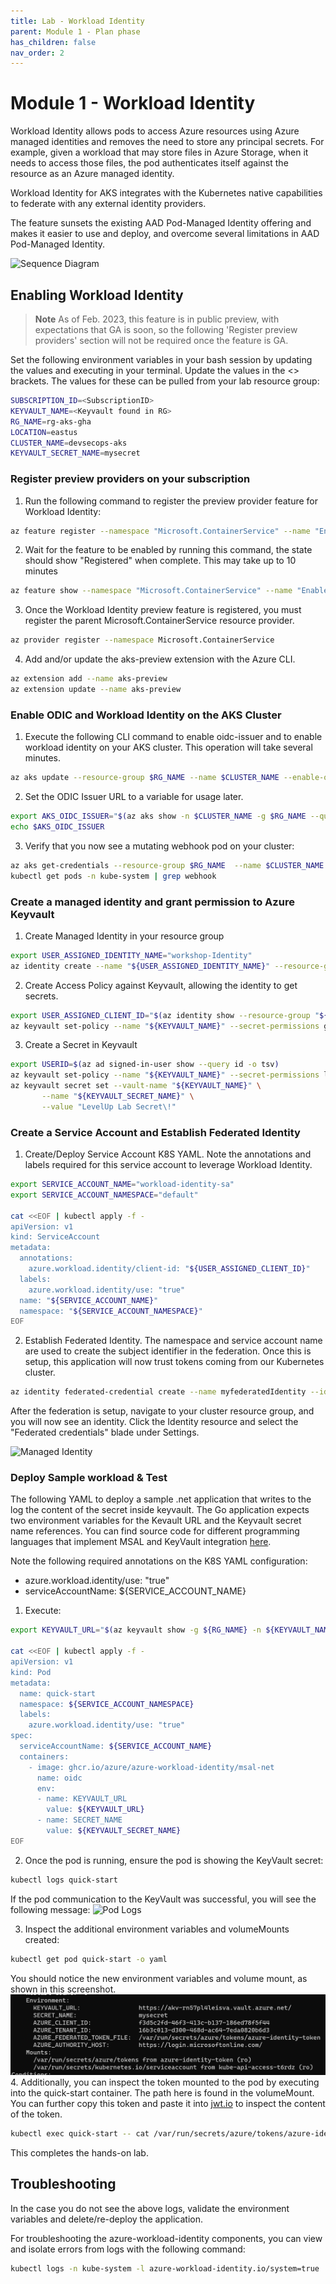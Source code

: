 ```yaml
---
title: Lab - Workload Identity
parent: Module 1 - Plan phase
has_children: false
nav_order: 2
---
```

# Module 1 - Workload Identity

Workload Identity allows pods to access Azure resources using Azure managed identities and removes the need to store any principal secrets.  For example, given a workload that may store files in Azure Storage,  when it needs to access those files, the pod authenticates itself against the resource as an Azure managed identity.

Workload Identity for AKS integrates with the Kubernetes native capabilities to federate with any external identity providers.

The feature sunsets the existing AAD Pod-Managed Identity offering and makes it easier to use and deploy, and overcome several limitations in AAD Pod-Managed Identity.

![Sequence Diagram](../../assets/images/module1/aks-workload-identity-model.png)

## Enabling Workload Identity

> **Note**
> As of Feb. 2023, this feature is in public preview, with expectations that GA is soon, so the following 'Register preview providers' section will not be required once the feature is GA.

Set the following environment variables in your bash session by updating the values and executing in your terminal. Update the values in the <> brackets. The values for these can be pulled from your lab resource group:

```bash
SUBSCRIPTION_ID=<SubscriptionID>
KEYVAULT_NAME=<Keyvault found in RG>
RG_NAME=rg-aks-gha
LOCATION=eastus
CLUSTER_NAME=devsecops-aks
KEYVAULT_SECRET_NAME=mysecret
```

### Register preview providers on your subscription

1. Run the following command to register the preview provider feature for Workload Identity:
```bash
az feature register --namespace "Microsoft.ContainerService" --name "EnableWorkloadIdentityPreview"
```
2. Wait for the feature to be enabled by running this command, the state should show "Registered" when complete. This may take up to 10 minutes
```bash
az feature show --namespace "Microsoft.ContainerService" --name "EnableWorkloadIdentityPreview"
```
3. Once the Workload Identity preview feature is registered, you must register the parent Microsoft.ContainerService resource provider.
```bash
az provider register --namespace Microsoft.ContainerService
```
4. Add and/or update the aks-preview extension with the Azure CLI.
```bash
az extension add --name aks-preview 
az extension update --name aks-preview
```

### Enable ODIC and Workload Identity on the AKS Cluster

<!-- Internal Ref note: Consider changing this to update in the Bicep template instead of running by CLI.
-->

1. Execute the following CLI command to enable oidc-issuer and to enable workload identity on your AKS cluster. This operation will take several minutes.
```bash
az aks update --resource-group $RG_NAME --name $CLUSTER_NAME --enable-oidc-issuer --enable-workload-identity
```
2. Set the ODIC Issuer URL to a variable for usage later. 
```bash
export AKS_OIDC_ISSUER="$(az aks show -n $CLUSTER_NAME -g $RG_NAME --query "oidcIssuerProfile.issuerUrl" -otsv)"
echo $AKS_OIDC_ISSUER
```
3. Verify that you now see a mutating webhook pod on your cluster:
```bash
az aks get-credentials --resource-group $RG_NAME  --name $CLUSTER_NAME --admin
kubectl get pods -n kube-system | grep webhook
```

### Create a managed identity and grant permission to Azure Keyvault

1. Create Managed Identity in your resource group
```bash
export USER_ASSIGNED_IDENTITY_NAME="workshop-Identity"
az identity create --name "${USER_ASSIGNED_IDENTITY_NAME}" --resource-group "${RG_NAME}" --location "${LOCATION}" --subscription "${SUBSCRIPTION_ID}"
```
2. Create Access Policy against Keyvault, allowing the identity to get secrets.
```bash
export USER_ASSIGNED_CLIENT_ID="$(az identity show --resource-group "${RG_NAME}" --name "${USER_ASSIGNED_IDENTITY_NAME}" --query 'clientId' -otsv)"
az keyvault set-policy --name "${KEYVAULT_NAME}" --secret-permissions get --spn "${USER_ASSIGNED_CLIENT_ID}"
```
3. Create a Secret in Keyvault
```bash
export USERID=$(az ad signed-in-user show --query id -o tsv)
az keyvault set-policy --name "${KEYVAULT_NAME}" --secret-permissions list set get --object-id $USERID
az keyvault secret set --vault-name "${KEYVAULT_NAME}" \
       --name "${KEYVAULT_SECRET_NAME}" \
       --value "LevelUp Lab Secret\!"
```

### Create a Service Account and Establish Federated Identity

1. Create/Deploy Service Account K8S YAML. Note the annotations and labels required for this service account to leverage Workload Identity.
```bash
export SERVICE_ACCOUNT_NAME="workload-identity-sa"
export SERVICE_ACCOUNT_NAMESPACE="default"

cat <<EOF | kubectl apply -f -
apiVersion: v1
kind: ServiceAccount
metadata:
  annotations:
    azure.workload.identity/client-id: "${USER_ASSIGNED_CLIENT_ID}"
  labels:
    azure.workload.identity/use: "true"
  name: "${SERVICE_ACCOUNT_NAME}"
  namespace: "${SERVICE_ACCOUNT_NAMESPACE}"
EOF
```

2. Establish Federated Identity. The namespace and service account name are used to create the subject identifier in the federation. Once this is setup, this application will now trust tokens coming from our Kubernetes cluster.
```bash
az identity federated-credential create --name myfederatedIdentity --identity-name "${USER_ASSIGNED_IDENTITY_NAME}" --resource-group "${RG_NAME}" --issuer "${AKS_OIDC_ISSUER}" --subject system:serviceaccount:"${SERVICE_ACCOUNT_NAMESPACE}":"${SERVICE_ACCOUNT_NAME}"
```

After the federation is setup, navigate to your cluster resource group, and you will now see an identity. Click the Identity resource and select the "Federated credentials" blade under Settings.

![Managed Identity](../../assets/images/module1/ManagedIdentity.png)

### Deploy Sample workload & Test

The following YAML to deploy a sample .net application that writes to the log the content of the secret inside keyvault. The Go application expects two environment variables for the Kevault URL and the Keyvault secret name references. You can find source code for different programming languages that implement MSAL and KeyVault integration [here](https://github.com/Azure/azure-workload-identity/tree/main/examples).

Note the following required annotations on the K8S YAML configuration:

- azure.workload.identity/use: "true"
- serviceAccountName: ${SERVICE_ACCOUNT_NAME}

1. Execute: 
```bash
export KEYVAULT_URL="$(az keyvault show -g ${RG_NAME} -n ${KEYVAULT_NAME} --query properties.vaultUri -o tsv)"

cat <<EOF | kubectl apply -f -
apiVersion: v1
kind: Pod
metadata:
  name: quick-start
  namespace: ${SERVICE_ACCOUNT_NAMESPACE}
  labels:
    azure.workload.identity/use: "true"
spec:
  serviceAccountName: ${SERVICE_ACCOUNT_NAME}
  containers:
    - image: ghcr.io/azure/azure-workload-identity/msal-net
      name: oidc
      env:
      - name: KEYVAULT_URL
        value: ${KEYVAULT_URL}
      - name: SECRET_NAME
        value: ${KEYVAULT_SECRET_NAME}
EOF
```

2. Once the pod is running, ensure the pod is showing the KeyVault secret:
```bash
kubectl logs quick-start
```
If the pod communication to the KeyVault was successful, you will see the following message:
![Pod Logs](../../assets/images/module1/podlogs.png)

3. Inspect the additional environment variables and volumeMounts created:
```bash
kubectl get pod quick-start -o yaml
```
You should notice the new environment variables and volume mount, as shown in this screenshot.
![Pod YAML](../../assets/images/module1/podyaml.png)
4. Additionally, you can inspect the token mounted to the pod by executing into the quick-start container. The path here is found in the volumeMount. You can further copy this token and paste it into [jwt.io](https://jwt.io) to inspect the content of the token.
```bash
kubectl exec quick-start -- cat /var/run/secrets/azure/tokens/azure-identity-token
```

This completes the hands-on lab.

## Troubleshooting

In the case you do not see the above logs, validate the environment variables and delete/re-deploy the application.

For troubleshooting the azure-workload-identity components, you can view and isolate errors from logs with the following command:

```bash
kubectl logs -n kube-system -l azure-workload-identity.io/system=true  --since=1h | grep ^E
```

<!--
## Optional - Update Bicep template

- TBD
--->
